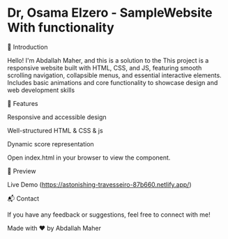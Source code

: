 # Dr, Osama Elzero - SampleWebsite With functionality 

🌟 Introduction

Hello! I'm Abdallah Maher, and this is a solution to the This project is a  responsive  website built with HTML, CSS, and JS, featuring smooth scrolling navigation,
collapsible menus, and essential interactive elements. Includes basic animations and core functionality to showcase design and web development skills

🚀 Features

Responsive and accessible design

Well-structured HTML & CSS & js

Dynamic score representation


Open index.html in your browser to view the component.

🎨 Preview

Live Demo (https://astonishing-travesseiro-87b660.netlify.app/)

📬 Contact

If you have any feedback or suggestions, feel free to connect with me!

Made with ❤️ by Abdallah Maher

